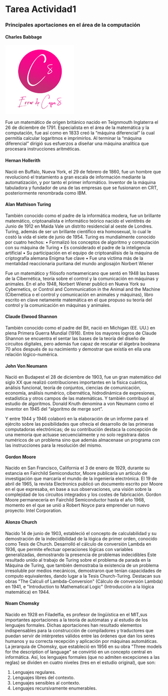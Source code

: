 # Tarea Actividad1 
 
### Principales aportaciones en el área de la computación 

#### Charles Babbage
<img src="error_capa_8.png" width=220px>

 
Fue un matemático de origen británico nacido en Teignmouth Inglaterra el 26 de diciembre de 1791. Especialista en el área de la matemática y la computación, fue así como en 1833 creó la “máquina diferencial” la cual permitía calcular logaritmos e imprimirlos.
Al terminar la “máquina diferencial” dirigió sus esfuerzos a diseñar una máquina analítica que procesara instrucciones aritméticas.

#### Hernan Hollerith
 
Nació en Buffalo, Nueva York, el 29 de febrero de 1860, fue un hombre que revolucionó el tratamiento a gran escala de información mediante la automatización, y por tanto el primer informático. Inventor de la máquina tabuladora y fundador de una de las empresas que se fusionaron en CRT, posteriormente renombrada como IBM.


#### Alan Mathison Turing
 
También conocido como el padre de la informática modera, fue un brillante matemático, criptoanalista e informático teórico nacido el veintitrés de Junio de 1912 en Maida Vale un distrito residencial al oeste de Londres. Turing, además de ser un brillante científico era homosexual, lo cual le costó la vida el siete de junio de 1954.
Turing es mundialmente conocido por cuatro hechos:
•	Formalizó los conceptos de algoritmo y computación con su máquina de Turing
•	Es considerado el padre de la inteligencia artificial
•	Su participación en el equipo de criptoanálisis de la máquina de criptografía alemana Enigma fue clave
•	Fue una víctima más de la mentalidad reaccionaria puritana del mundo anglosajón
Norbert Wiener 
 
Fue un matemático y filósofo norteamericano que sentó en 1948 las bases de la Cibernética, teoría sobre el control y la comunicación en máquinas y animales.
En el año 1948, Norbert Wiener publicó en Nueva York su Cybernetics, or Control and Communication in the Animal and the Machine (Cibernética o el control y comunicación en animales y máquinas), libro escrito en clave netamente matemática en el que propuso su teoría del control y la comunicación en máquinas y animales.

#### Claude Elwood Shannon 
 
También conocido como el padre del Bit, nació en Michigan (EE. UU.) en plena Primera Guerra Mundial (1916). Entre los mayores logros de Claude Shannon se encuentra el sentar las bases de la teoría del diseño de circuitos digitales, pero además fue capaz de rescatar el álgebra booleana 70 años después de su nacimiento y demostrar que existía en ella una relación lógico-numérica.

#### John Von Neumann
 
Nació en Budapest el 28 de diciembre de 1903, fue un gran matemático del siglo XX que realizó contribuciones importantes en la física cuántica, análisis funcional, teoría de conjuntos, ciencias de comunicación, economía, análisis numérico, cibernética, hidrodinámica de expresiones, estadística y otros campos de las matemáticas.
Y también contribuyó al estudio de algoritmos. Donald Knuth denomina a von Neumann como el inventor en 1945 del “algoritmo de merge sort”.

Y entre 1944 y 1946 colaboró en la elaboración de un informe para el ejército sobre las posibilidades que ofrecía el desarrollo de las primeras computadoras electrónicas; de su contribución destaca la concepción de una memoria que actuase secuencialmente y no solo registrara datos numéricos de un problema sino que además almacenase un programa con las instrucciones para la resolución del mismo.

#### Gordon Moore 
 
Nacido en San Francisco, California el 3 de enero de 1929, durante su estancia en Fairchild Semiconductor, Moore publicaría un artículo de investigación que marcaría el mundo de la ingeniería electrónica. El 19 de abril de 1965, la revista Electronics publicó un documento escrito por Moore en el que expresaba, en base a sus observaciones, una visión sobre la complejidad de los circuitos integrados y los costes de fabricación. 
Gordon Moore permanecería en Fairchild Semiconductor hasta el año 1968, momento en el que se unió a Robert Noyce para emprender un nuevo proyecto: Intel Corporation.

#### Alonzo Church
 
Nacido 14 de junio de 1903, estableció el concepto de calculabilidad y su demostración de la indecidibilidad de la lógica de primer orden, conocido como Tesis de Church. Desarrolló el cálculo de conversión Lambda en 1936, que permite efectuar operaciones lógicas con variables generalizadas, demostrando la presencia de problemas indecidibles
Este resultado unido al trabajo de Turing sobre el problema de parada en la Máquina de Turing, que también demostraba la existencia de un problema irresoluble por medios mecánicos, demostraron que tenían capacidades de computo equivalentes, dando lugar a la Tesis Church-Turing. Destacan sus obras "The Calculi of Lambda-Conversion" (Cálculo de conversión Lambda) en 1941, e "Introduction to Mathematical Logic" (Introducción a la lógica matemática) en 1944.

#### Noam Chomsky

Nacido en 1928 en Filadelfia, es profesor de lingüística en el MIT,sus importantes aportaciones a la teoría de autómatas y al estudio de los lenguajes formales. Dichas aportaciones han resultado elementos indispensables para la construcción de compiladores y traductores que puedan servir de intérpretes válidos entre las órdenes que dan los seres humanos y su correcta recepción y aplicación por máquinas automáticas.
La jerarquía de Chomsky, que estableció en 1956 en su obra "Three models for the description of language" se convirtió en un concepto central en informática. Así, los lenguajes formales (que no admiten excepciones a las reglas) se dividen en cuatro
niveles (tres en el estudio original), que son: 
1.	Lenguajes regulares.  
2.	Lenguajes libres del contexto.
3.	Lenguajes sensibles al contexto.
4.	Lenguajes recursivamente enumerables.

